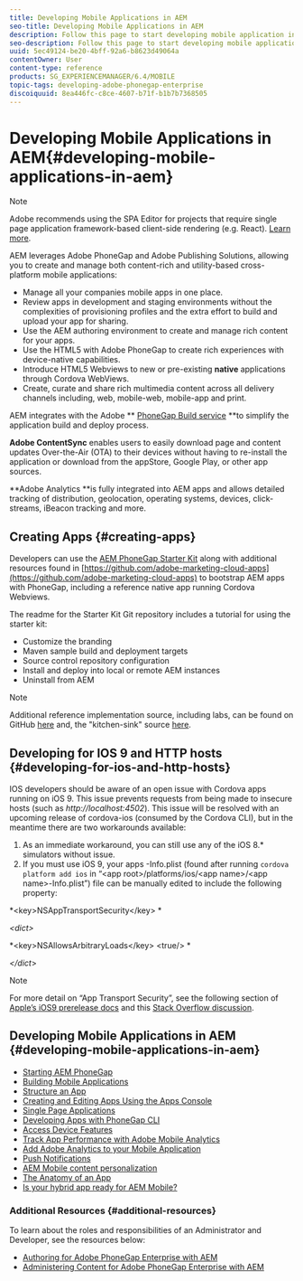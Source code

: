 ```yaml
---
title: Developing Mobile Applications in AEM
seo-title: Developing Mobile Applications in AEM
description: Follow this page to start developing mobile application in AEM using Adobe PhoneGap Enterprise.
seo-description: Follow this page to start developing mobile application in AEM using Adobe PhoneGap Enterprise.
uuid: 5ec49124-be20-4bff-92a6-b8623d49064a
contentOwner: User
content-type: reference
products: SG_EXPERIENCEMANAGER/6.4/MOBILE
topic-tags: developing-adobe-phonegap-enterprise
discoiquuid: 8ea446fc-c8ce-4607-b71f-b1b7b7368505
---
```


# Developing Mobile Applications in AEM{#developing-mobile-applications-in-aem}

>[!NOTE]
>
>Adobe recommends using the SPA Editor for projects that require single page application framework-based client-side rendering (e.g. React). [Learn more](../../sites/developing/using/spa-overview.md).

AEM leverages Adobe PhoneGap and Adobe Publishing Solutions, allowing you to create and manage both content-rich and utility-based cross-platform mobile applications:

* Manage all your companies mobile apps in one place.
* Review apps in development and staging environments without the complexities of provisioning profiles and the extra effort to build and upload your app for sharing.
* Use the AEM authoring environment to create and manage rich content for your apps.
* Use the HTML5 with Adobe PhoneGap to create rich experiences with device-native capabilities.
* Introduce HTML5 Webviews to new or pre-existing **native** applications through Cordova WebViews.
* Create, curate and share rich multimedia content across all delivery channels including, web, mobile-web, mobile-app and print.

AEM integrates with the Adobe ** [PhoneGap Build service](https://build.phonegap.com/) **to simplify the application build and deploy process.

**Adobe ContentSync** enables users to easily download page and content updates Over-the-Air (OTA) to their devices without having to re-install the application or download from the appStore, Google Play, or other app sources.

**Adobe Analytics **is fully integrated into AEM apps and allows detailed tracking of distribution, geolocation, operating systems, devices, click-streams, iBeacon tracking and more.

## Creating Apps {#creating-apps}

Developers can use the [AEM PhoneGap Starter Kit](https://github.com/Adobe-Marketing-Cloud/aem-phonegap-starter-kit) along with additional resources found in [https://github.com/adobe-marketing-cloud-apps](https://github.com/adobe-marketing-cloud-apps) to bootstrap AEM apps with PhoneGap, including a reference native app running Cordova Webviews.

The readme for the Starter Kit Git repository includes a tutorial for using the starter kit:

* Customize the branding
* Maven sample build and deployment targets
* Source control repository configuration
* Install and deploy into local or remote AEM instances 
* Uninstall from AEM

>[!NOTE]
>
>Additional reference implementation source, including labs, can be found on GitHub [here](https://github.com/adobe-marketing-cloud-apps) and, the "kitchen-sink" source [here](https://github.com/blefebvre/aem-phonegap-kitchen-sink).

## Developing for IOS 9 and HTTP hosts {#developing-for-ios-and-http-hosts}

IOS developers should be aware of an open issue with Cordova apps running on iOS 9. This issue prevents requests from being made to insecure hosts (such as *http://localhost:4502*). This issue will be resolved with an upcoming release of cordova-ios (consumed by the Cordova CLI), but in the meantime there are two workarounds available:

1. As an immediate workaround, you can still use any of the iOS 8.&#42; simulators without issue. 
1. If you must use iOS 9, your apps -Info.plist (found after running `cordova platform add ios` in “&lt;app root&gt;/platforms/ios/&lt;app name&gt;/&lt;app name&gt;-Info.plist”) file can be manually edited to include the following property:

*&lt;key&gt;NSAppTransportSecurity&lt;/key&gt; *

*&lt;dict&gt;*

*&lt;key&gt;NSAllowsArbitraryLoads&lt;/key&gt; &lt;true/&gt; *

*&lt;/dict*&gt;

>[!NOTE]
>
>For more detail on “App Transport Security”, see the following section of [Apple’s iOS9 prerelease docs](https://developer.apple.com/library/prerelease/ios/releasenotes/General/WhatsNewIniOS/Articles/iOS9.html#//apple_ref/doc/uid/TP40016198-SW14) and this [Stack Overflow discussion](http://stackoverflow.com/questions/30751053/ios9-ats-what-about-html5-based-apps/).

## Developing Mobile Applications in AEM {#developing-mobile-applications-in-aem}

* [Starting AEM PhoneGap](../../mobile/using/starting-aem-phonegap-app.md)
* [Building Mobile Applications](../../mobile/using/building-app-mobile-phonegap.md)
* [Structure an App](../../mobile/using/phonegap-structure-an-app.md)
* [Creating and Editing Apps Using the Apps Console](../../mobile/using/phonegap-apps-console.md)
* [Single Page Applications](../../mobile/using/phonegap-single-page-applications.md)
* [Developing Apps with PhoneGap CLI](../../mobile/using/phonegap-apps-pg-cli.md)
* [Access Device Features](../../mobile/using/phonegap-access-device-features.md)
* [Track App Performance with Adobe Mobile Analytics](../../mobile/using/phonegap-intro-to-app-analytics.md)
* [Add Adobe Analytics to your Mobile Application](../../mobile/using/phonegap-add-analytics-to-apps.md)
* [Push Notifications](../../mobile/using/phonegap-push-notifications.md)
* [AEM Mobile content personalization](../../mobile/using/phonegap-aem-mobile-content-personalization.md)
* [The Anatomy of an App](../../mobile/using/phonegap-apps-arch.md)
* [Is your hybrid app ready for AEM Mobile?](../../mobile/using/phonegap-adding-content-to-imported-app.md)

### Additional Resources {#additional-resources}

To learn about the roles and responsibilities of an Administrator and Developer, see the resources below:

* [Authoring for Adobe PhoneGap Enterprise with AEM](../../mobile/using/phonegap.md)
* [Administering Content for Adobe PhoneGap Enterprise with AEM](../../mobile/using/administer-phonegap.md)

